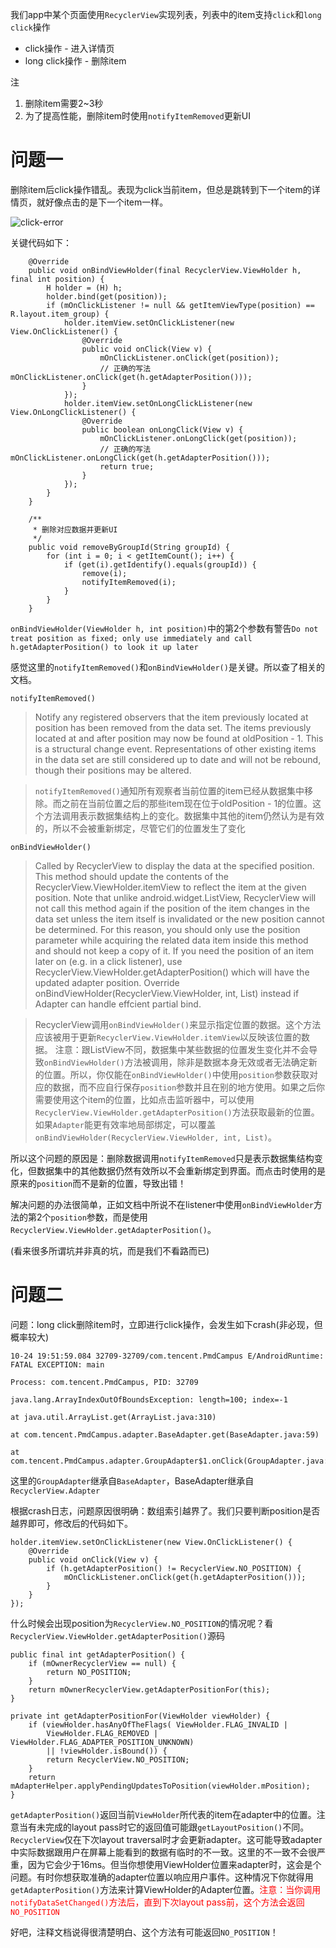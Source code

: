 [Tag]: android

我们app中某个页面使用`RecyclerView`实现列表，列表中的item支持`click`和`long click`操作

+ click操作 - 进入详情页
+ long click操作 - 删除item

注
1. 删除item需要2~3秒
2. 为了提高性能，删除item时使用`notifyItemRemoved`更新UI

# 问题一
删除item后click操作错乱。表现为click当前item，但总是跳转到下一个item的详情页，就好像点击的是下一个item一样。

![click-error]()

关键代码如下：

```
    @Override
    public void onBindViewHolder(final RecyclerView.ViewHolder h, final int position) {
        H holder = (H) h;
        holder.bind(get(position));
        if (mOnClickListener != null && getItemViewType(position) == R.layout.item_group) {
            holder.itemView.setOnClickListener(new View.OnClickListener() {
                @Override
                public void onClick(View v) {
                    mOnClickListener.onClick(get(position));
                    // 正确的写法 mOnClickListener.onClick(get(h.getAdapterPosition()));
                }
            });
            holder.itemView.setOnLongClickListener(new View.OnLongClickListener() {
                @Override
                public boolean onLongClick(View v) {
                    mOnClickListener.onLongClick(get(position));
                    // 正确的写法 mOnClickListener.onLongClick(get(h.getAdapterPosition()));
                    return true;
                }
            });
        }
    }

    /**
     * 删除对应数据并更新UI
     */
    public void removeByGroupId(String groupId) {
        for (int i = 0; i < getItemCount(); i++) {
            if (get(i).getIdentify().equals(groupId)) {
                remove(i);
                notifyItemRemoved(i);
            }
        }
    }
```

`onBindViewHolder(ViewHolder h, int position)`中的第2个参数有警告`Do not treat position as fixed; only use immediately and call h.getAdapterPosition() to look it up later`

感觉这里的`notifyItemRemoved()`和`onBindViewHolder()`是关键。所以查了相关的文档。

`notifyItemRemoved()`

> Notify any registered observers that the item previously located at position has been removed from the data set. The items previously located at and after position may now be found at oldPosition - 1.
> This is a structural change event. Representations of other existing items in the data set are still considered up to date and will not be rebound, though their positions may be altered.

> `notifyItemRemoved()`通知所有观察者当前位置的item已经从数据集中移除。而之前在当前位置之后的那些item现在位于oldPosition - 1的位置。这个方法调用表示数据集结构上的变化。数据集中其他的item仍然认为是有效的，所以不会被重新绑定，尽管它们的位置发生了变化

`onBindViewHolder()`

> Called by RecyclerView to display the data at the specified position. This method should update the contents of the RecyclerView.ViewHolder.itemView to reflect the item at the given position.
> Note that unlike android.widget.ListView, RecyclerView will not call this method again if the position of the item changes in the data set unless the item itself is invalidated or the new position cannot be determined. For this reason, you should only use the position parameter while acquiring the related data item inside this method and should not keep a copy of it. If you need the position of an item later on (e.g. in a click listener), use RecyclerView.ViewHolder.getAdapterPosition() which will have the updated adapter position. Override onBindViewHolder(RecyclerView.ViewHolder, int, List) instead if Adapter can handle effcient partial bind.

> RecyclerView调用`onBindViewHolder()`来显示指定位置的数据。这个方法应该被用于更新`RecyclerView.ViewHolder.itemView`以反映该位置的数据。
> 注意：跟ListView不同，数据集中某些数据的位置发生变化并不会导致`onBindViewHolder()`方法被调用，除非是数据本身无效或者无法确定新的位置。所以，你仅能在`onBindViewHolder()`中使用`position`参数获取对应的数据，而不应自行保存`position`参数并且在别的地方使用。如果之后你需要使用这个item的位置，比如点击监听器中，可以使用`RecyclerView.ViewHolder.getAdapterPosition()`方法获取最新的位置。如果`Adapter`能更有效率地局部绑定，可以覆盖`onBindViewHolder(RecyclerView.ViewHolder, int, List)`。

所以这个问题的原因是：删除数据调用`notifyItemRemoved`只是表示数据集结构变化，但数据集中的其他数据仍然有效所以不会重新绑定到界面。而点击时使用的是原来的`position`而不是新的位置，导致出错！

解决问题的办法很简单，正如文档中所说不在listener中使用`onBindViewHolder`方法的第2个`position`参数，而是使用`RecyclerView.ViewHolder.getAdapterPosition()`。

(看来很多所谓坑并非真的坑，而是我们不看路而已)


# 问题二
问题：long click删除item时，立即进行click操作，会发生如下crash(非必现，但概率较大)


```
10-24 19:51:59.084 32709-32709/com.tencent.PmdCampus E/AndroidRuntime: FATAL EXCEPTION: main
                                                                       Process: com.tencent.PmdCampus, PID: 32709
                                                                       java.lang.ArrayIndexOutOfBoundsException: length=100; index=-1
                                                                           at java.util.ArrayList.get(ArrayList.java:310)
                                                                           at com.tencent.PmdCampus.adapter.BaseAdapter.get(BaseAdapter.java:59)
                                                                           at com.tencent.PmdCampus.adapter.GroupAdapter$1.onClick(GroupAdapter.java:55)
```

这里的`GroupAdapter`继承自`BaseAdapter`，BaseAdapter继承自`RecyclerView.Adapter`

根据crash日志，问题原因很明确：数组索引越界了。我们只要判断position是否越界即可，修改后的代码如下。

```
holder.itemView.setOnClickListener(new View.OnClickListener() {
    @Override
    public void onClick(View v) {
        if (h.getAdapterPosition() != RecyclerView.NO_POSITION) {
            mOnClickListener.onClick(get(h.getAdapterPosition()));
        }
    }
});
```

什么时候会出现position为`RecyclerView.NO_POSITION`的情况呢？看`RecyclerView.ViewHolder.getAdapterPosition()`源码

```
public final int getAdapterPosition() {
	if (mOwnerRecyclerView == null) {
		return NO_POSITION;
	}
	return mOwnerRecyclerView.getAdapterPositionFor(this);
}

private int getAdapterPositionFor(ViewHolder viewHolder) {
	if (viewHolder.hasAnyOfTheFlags( ViewHolder.FLAG_INVALID |
		ViewHolder.FLAG_REMOVED | ViewHolder.FLAG_ADAPTER_POSITION_UNKNOWN)
		|| !viewHolder.isBound()) {
		return RecyclerView.NO_POSITION;
	}
	return mAdapterHelper.applyPendingUpdatesToPosition(viewHolder.mPosition);
}

```

`getAdapterPosition()`返回当前`ViewHolder`所代表的item在adapter中的位置。注意当有未完成的layout pass时它的返回值可能跟`getLayoutPosition()`不同。`RecyclerView`仅在下次layout traversal时才会更新adapter。这可能导致adapter中实际数据跟用户在屏幕上能看到的数据有临时的不一致。这里的不一致不会很严重，因为它会少于16ms。但当你想使用ViewHolder位置来adapter时，这会是个问题。有时你想获取准确的adapter位置以响应用户事件。这种情况下你就得用`getAdapterPosition()`方法来计算ViewHolder的Adapter位置。<font color="red">注意：当你调用`notifyDataSetChanged()`方法后，直到下次layout pass前，这个方法会返回`NO_POSITION`</font>

好吧，注释文档说得很清楚明白、这个方法有可能返回`NO_POSITION`！
